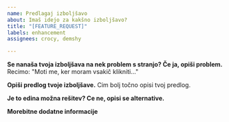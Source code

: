 ```yaml
---
name: Predlagaj izboljšavo
about: Imaš idejo za kakšno izboljšavo?
title: "[FEATURE_REQUEST]"
labels: enhancement
assignees: crocy, demshy

---
```


**Se nanaša tvoja izboljšava na nek problem s stranjo? Če ja, opiši problem.**
Recimo: "Moti me, ker moram vsakič klikniti..."

**Opiši predlog tvoje izboljšave.**
Cim bolj točno opisi tvoj predlog.

**Je to edina možna rešitev? Ce ne, opisi se alternative.**


**Morebitne dodatne informacije**
